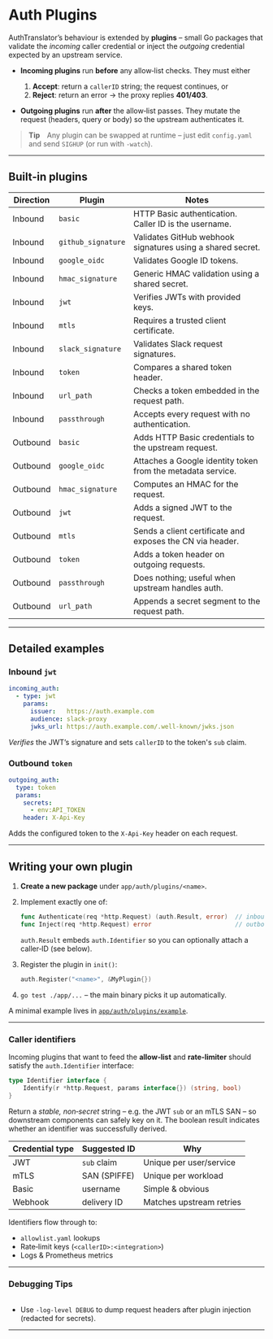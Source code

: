 # Auth Plugins

AuthTranslator’s behaviour is extended by **plugins** – small Go packages that validate the *incoming* caller credential or inject the *outgoing* credential expected by an upstream service.

* **Incoming plugins** run **before** any allow‑list checks. They must either

  1. **Accept**: return a `callerID` string; the request continues, or
  2. **Reject**: return an error → the proxy replies **401/403**.
* **Outgoing plugins** run **after** the allow‑list passes. They mutate the request (headers, query or body) so the upstream authenticates it.

> **Tip** Any plugin can be swapped at runtime – just edit `config.yaml` and send `SIGHUP` (or run with `-watch`).

---

## Built‑in plugins

| Direction | Plugin             | Notes |
|-----------|-------------------|---------------------------------------------------------------|
| Inbound   | `basic`            | HTTP Basic authentication. Caller ID is the username. |
| Inbound   | `github_signature` | Validates GitHub webhook signatures using a shared secret. |
| Inbound   | `google_oidc`      | Validates Google ID tokens. |
| Inbound   | `hmac_signature`   | Generic HMAC validation using a shared secret. |
| Inbound   | `jwt`              | Verifies JWTs with provided keys. |
| Inbound   | `mtls`             | Requires a trusted client certificate. |
| Inbound   | `slack_signature`  | Validates Slack request signatures. |
| Inbound   | `token`            | Compares a shared token header. |
| Inbound   | `url_path`         | Checks a token embedded in the request path. |
| Inbound   | `passthrough`      | Accepts every request with no authentication. |
| Outbound  | `basic`            | Adds HTTP Basic credentials to the upstream request. |
| Outbound  | `google_oidc`      | Attaches a Google identity token from the metadata service. |
| Outbound  | `hmac_signature`   | Computes an HMAC for the request. |
| Outbound  | `jwt`              | Adds a signed JWT to the request. |
| Outbound  | `mtls`             | Sends a client certificate and exposes the CN via header. |
| Outbound  | `token`            | Adds a token header on outgoing requests. |
| Outbound  | `passthrough`      | Does nothing; useful when upstream handles auth. |
| Outbound  | `url_path`         | Appends a secret segment to the request path. |
---

## Detailed examples

### Inbound `jwt`

```yaml
incoming_auth:
  - type: jwt
    params:
      issuer:   https://auth.example.com
      audience: slack-proxy
      jwks_url: https://auth.example.com/.well-known/jwks.json
```

*Verifies* the JWT’s signature and sets `callerID` to the token's `sub` claim.

### Outbound `token`

```yaml
outgoing_auth:
  type: token
  params:
    secrets:
      - env:API_TOKEN
    header: X-Api-Key
```

Adds the configured token to the `X-Api-Key` header on each request.

---

## Writing your own plugin

1. **Create a new package** under `app/auth/plugins/<name>`.
2. Implement exactly one of:

   ```go
   func Authenticate(req *http.Request) (auth.Result, error)  // inbound – validate
   func Inject(req *http.Request) error                       // outbound – mutate
   ```

   `auth.Result` embeds `auth.Identifier` so you can optionally attach a caller‑ID (see below).
3. Register the plugin in `init()`:

   ```go
   auth.Register("<name>", &MyPlugin{})
   ```
4. `go test ./app/...` – the main binary picks it up automatically.

A minimal example lives in [`app/auth/plugins/example`](../app/auth/plugins/example).

---

### Caller identifiers

Incoming plugins that want to feed the **allow‑list** and **rate‑limiter** should satisfy the `auth.Identifier` interface:

```go
type Identifier interface {
    Identify(r *http.Request, params interface{}) (string, bool)
}
```

Return a *stable, non‑secret* string – e.g. the JWT `sub` or an mTLS SAN – so downstream components can safely key on it. The boolean result indicates whether an identifier was successfully derived.

| Credential type | Suggested ID | Why                      |
| --------------- | ------------ | ------------------------ |
| JWT             | `sub` claim  | Unique per user/service  |
| mTLS            | SAN (SPIFFE) | Unique per workload      |
| Basic           | username     | Simple & obvious         |
| Webhook         | delivery ID  | Matches upstream retries |


Identifiers flow through to:

* `allowlist.yaml` lookups
* Rate‑limit keys (`<callerID>:<integration>`)
* Logs & Prometheus metrics

---

### Debugging Tips

|   |
| - |

* Use `-log-level DEBUG` to dump request headers after plugin injection (redacted for secrets).

---
